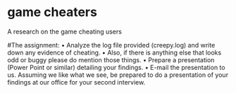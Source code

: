 # game cheaters
A research on the game cheating users 

#The assignment: 
•	Analyze the log file provided (creepy.log) and write down any evidence of cheating.
•	Also, if there is anything else that looks odd or buggy please do mention those things. 
•	Prepare a presentation (Power Point or similar) detailing your findings. 
•	E-mail the presentation to us. Assuming we like what we see, be prepared to do a presentation of your findings at our office for your second interview. 
